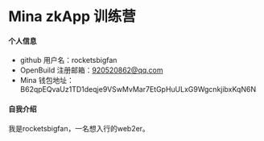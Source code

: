 # Mina zkApp 训练营

#### 个人信息

- github 用户名：rocketsbigfan
- OpenBuild 注册邮箱：<920520862@qq.com>
- Mina 钱包地址：B62qpEQvaUz1TD1deqje9VSwMvMar7EtGpHuULxG9WgcnkjibxKqN6N

#### 自我介绍

我是rocketsbigfan，一名想入行的web2er。
